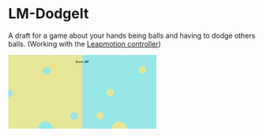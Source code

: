 # LM-DodgeIt
A draft for a game about your hands being balls and having to dodge others balls. (Working with the [Leapmotion controller](https://www.ultraleap.com/product/leap-motion-controller/)) 

<img src="screenshot.png" width="300px" alt="screenshot of the game"/>
